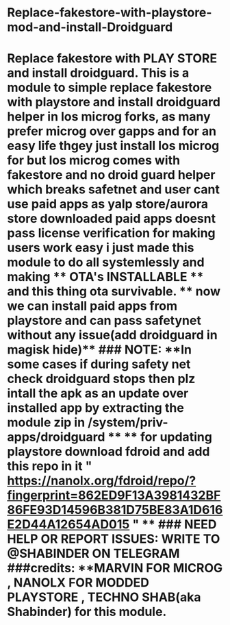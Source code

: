 # Replace-fakestore-with-playstore-mod-and-install-Droidguard
# Replace fakestore with PLAY STORE and install droidguard.  This is a module to simple replace fakestore with playstore and install droidguard helper in **los microg forks**, as many prefer microg over gapps and for an easy life thgey just install los microg for **but los microg comes with fakestore and no droid guard helper which breaks safetnet and user cant use paid apps as yalp store/aurora store downloaded paid apps doesnt pass license verification**  for making users work easy i just made this module to do all **systemlessly** and making ** OTA's INSTALLABLE ** and this thing ota survivable.  ** now we can install paid apps from playstore and can pass safetynet without any issue(add droidguard in magisk hide)**  ### NOTE: **In some cases if during safety net check droidguard stops then plz intall the apk as an update over installed app by extracting the  module zip in /system/priv-apps/droidguard ** ** for updating playstore download fdroid and add this repo in it "    https://nanolx.org/fdroid/repo/?fingerprint=862ED9F13A3981432BF86FE93D14596B381D75BE83A1D616E2D44A12654AD015  " ** ### NEED HELP OR REPORT ISSUES: **WRITE TO @SHABINDER ON TELEGRAM**  ###credits:  **MARVIN FOR MICROG , NANOLX FOR MODDED PLAYSTORE , TECHNO SHAB(aka Shabinder) for this module.   
